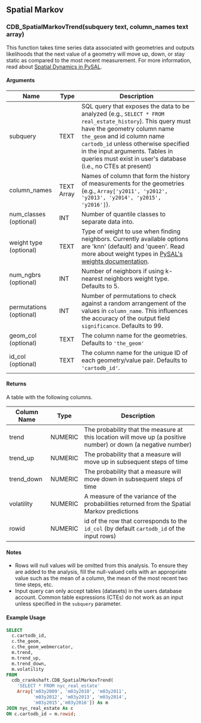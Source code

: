 ## Spatial Markov

### CDB_SpatialMarkovTrend(subquery text, column_names text array)

This function takes time series data associated with geometries and outputs likelihoods that the next value of a geometry will move up, down, or stay static as compared to the most recent measurement. For more information, read about [Spatial Dynamics in PySAL](https://pysal.readthedocs.io/en/v1.11.0/users/tutorials/dynamics.html).

#### Arguments

| Name | Type | Description |
|------|------|-------------|
| subquery | TEXT | SQL query that exposes the data to be analyzed (e.g., `SELECT * FROM real_estate_history`). This query must have the geometry column name `the_geom` and id column name `cartodb_id` unless otherwise specified in the input arguments. Tables in queries must exist in user's database (i.e., no CTEs at present) |
| column_names | TEXT Array | Names of column that form the history of measurements for the geometries (e.g., `Array['y2011', 'y2012', 'y2013', 'y2014', 'y2015', 'y2016']`). |
| num_classes (optional) | INT | Number of quantile classes to separate data into. |
| weight type (optional) | TEXT | Type of weight to use when finding neighbors. Currently available options are 'knn' (default) and 'queen'. Read more about weight types in [PySAL's weights documentation](https://pysal.readthedocs.io/en/v1.11.0/users/tutorials/weights.html). |
| num_ngbrs (optional) | INT | Number of neighbors if using k-nearest neighbors weight type. Defaults to 5. |
| permutations (optional) | INT | Number of permutations to check against a random arrangement of the values in `column_name`. This influences the accuracy of the output field `significance`. Defaults to 99. |
| geom_col (optional) | TEXT | The column name for the geometries. Defaults to `'the_geom'` |
| id_col (optional) | TEXT | The column name for the unique ID of each geometry/value pair. Defaults to `'cartodb_id'`. |

#### Returns

A table with the following columns.

| Column Name | Type | Description |
|-------------|------|-------------|
| trend | NUMERIC | The probability that the measure at this location will move up (a positive number) or down (a negative number) |
| trend_up | NUMERIC | The probability that a measure will move up in subsequent steps of time |
| trend_down | NUMERIC | The probability that a measure will move down in subsequent steps of time |
| volatility | NUMERIC | A measure of the variance of the probabilities returned from the Spatial Markov predictions |
| rowid | NUMERIC | id of the row that corresponds to the `id_col` (by default `cartodb_id` of the input rows)  |


#### Notes

*   Rows will null values will be omitted from this analysis. To ensure they are added to the analysis, fill the null-valued cells with an appropriate value such as the mean of a column, the mean of the most recent two time steps, etc.
*   Input query can only accept tables (datasets) in the users database account. Common table expressions (CTEs) do not work as an input unless specified in the `subquery` parameter.


#### Example Usage

```sql
SELECT
  c.cartodb_id,
  c.the_geom,
  c.the_geom_webmercator,
  m.trend,
  m.trend_up,
  m.trend_down,
  m.volatility
FROM
  cdb_crankshaft.CDB_SpatialMarkovTrend(
    'SELECT * FROM nyc_real_estate'
    Array['m03y2009', 'm03y2010', 'm03y2011',
          'm03y2012', 'm03y2013', 'm03y2014',
          'm03y2015','m03y2016']) As m
JOIN nyc_real_estate As c
ON c.cartodb_id = m.rowid;
```
